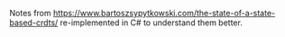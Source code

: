 ﻿Notes from https://www.bartoszsypytkowski.com/the-state-of-a-state-based-crdts/ re-implemented in C# to understand them better.